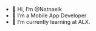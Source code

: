 - 👋 Hi, I’m @Natnaelk
- 👀 I’m a Mobile App Developer
- 🌱 I’m currently learning at ALX.


<!---
Natnaelk/Natnaelk is a ✨ special ✨ repository because its `README.md` (this file) appears on your GitHub profile.
You can click the Preview link to take a look at your changes.
--->

